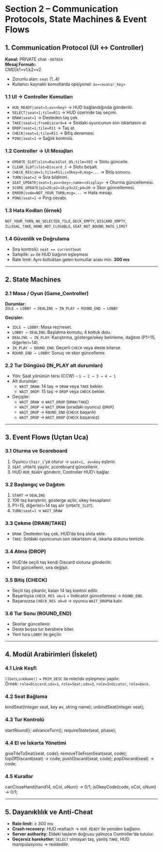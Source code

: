 # Section 2 – Communication Protocols, State Machines & Event Flows

## 1. Communication Protocol (UI ↔ Controller)

**Kanal:** PRIVATE chat `-987654`  
**Mesaj Formatı:**  
CMD|k1=v1;k2=v2

- Zorunlu alan: `seat` (1..4)  
- Kullanıcı kaynaklı komutlarda opsiyonel: `av=<avatar_key>`

### 1.1 UI → Controller Komutları
- `HUD_READY|seat=1;av=<key>` → HUD bağlandığında gönderilir.
- `SELECT|seat=1;tile=R11` → HUD üzerinde taş seçimi.
- `DRAW|seat=1` → Desteden taş çek.
- `TAKE|seat=1;fromDiscard=4` → Soldaki oyuncunun son iskartasını al.
- `DROP|seat=1;tile=R11` → Taş at.
- `CHECK|seat=1;tile=R11` → Bitiş denemesi.
- `PING|seat=1` → Sağlık kontrolü.

### 1.2 Controller → UI Mesajları
- `UPDATE_SLOT|slot=RackSlot_05;tile=Y03` → Slotu güncelle.
- `CLEAR_SLOT|slot=Discard_3` → Slotu boşalt.
- `CHECK_RES|ok=1;tile=R11;isOkey=0;msg=...` → Bitiş sonucu.
- `TURN|seat=2` → Sıra bildirimi.
- `SEAT_UPDATE|seat=3;av=<key>;name=<display>` → Oturma güncellemesi.
- `SCORE_UPDATE|p1=20;p2=18;p3=22;p4=20` → Skor güncellemesi.
- `ERROR|code=NOT_YOUR_TURN;msg=...` → Hata mesajı.
- `PONG|seat=1` → Ping cevabı.

### 1.3 Hata Kodları (örnek)
`NOT_YOUR_TURN`, `NO_SELECTED_TILE`, `DECK_EMPTY`, `DISCARD_EMPTY`,  
`ILLEGAL_TAKE`, `HAND_NOT_CLOSABLE`, `SEAT_NOT_BOUND`, `RATE_LIMIT`

### 1.4 Güvenlik ve Doğrulama
- Sıra kontrolü: `seat == currentSeat`
- Sahiplik: `av` ile HUD bağının eşleşmesi
- Rate limit: Aynı koltuktan gelen komutlar arası min. **300 ms**

---

## 2. State Machines

### 2.1 Masa / Oyun (Game_Controller)
**Durumlar:**  
`IDLE → LOBBY → DEALING → IN_PLAY → ROUND_END → LOBBY`

**Geçişler:**
- `IDLE → LOBBY`: Masa rez/reset.
- `LOBBY → DEALING`: Başlatma komutu, 4 koltuk dolu.
- `DEALING → IN_PLAY`: Karıştırma, gösterge/okey belirleme, dağıtım (P1=15, diğerleri=14).
- `IN_PLAY → ROUND_END`: Geçerli `CHECK` veya deste biterse.
- `ROUND_END → LOBBY`: Sonuç ve skor güncelleme.

### 2.2 Tur Döngüsü (IN_PLAY alt durumları)
- Yön: Saat yönünün tersi (CCW) – `1 → 2 → 3 → 4 → 1`
- Alt durumlar:
  - `WAIT_DRAW`: 14 taş → `DRAW` veya `TAKE` bekler.
  - `WAIT_DROP`: 15 taş → `DROP` veya `CHECK` bekler.
- Geçişler:
  - `WAIT_DRAW` → `WAIT_DROP` (`DRAW/TAKE`)
  - `WAIT_DROP` → `WAIT_DRAW` (sıradaki oyuncu) (`DROP`)
  - `WAIT_DROP` → `ROUND_END` (`CHECK` başarılı)
  - `WAIT_DROP` → `WAIT_DROP` (`CHECK` başarısız)

---

## 3. Event Flows (Uçtan Uca)

### 3.1 Oturma ve Scoreboard
1. Oyuncu `Chair_i`’ye oturur → `seat=i, av=key` eşlenir.
2. `SEAT_UPDATE` yayılır, scoreboard güncellenir.
3. HUD `HUD_READY` gönderir, Controller HUD’ı bağlar.

### 3.2 Başlangıç ve Dağıtım
1. `START` → `DEALING`
2. 106 taş karıştırılır, gösterge açılır, okey hesaplanır.
3. P1=15, diğerleri=14 taş alır (`UPDATE_SLOT`).
4. `TURN|seat=1` → `WAIT_DRAW`

### 3.3 Çekme (DRAW/TAKE)
- `DRAW`: Desteden taş çek, HUD’da boş slota ekle.
- `TAKE`: Soldaki oyuncunun son iskartasını al, iskarta slotunu temizle.

### 3.4 Atma (DROP)
- HUD’de seçili taş kendi Discard slotuna gönderilir.
- Slot güncellenir, sıra değişir.

### 3.5 Bitiş (CHECK)
- Seçili taş çıkarılır, kalan 14 taş kontrol edilir.
- Başarılıysa `CHECK_RES ok=1` + Indicator güncellemesi → `ROUND_END`.
- Başarısızsa `CHECK_RES ok=0` → oyuncu `WAIT_DROP`ta kalır.

### 3.6 Tur Sonu (ROUND_END)
- Skorlar güncellenir.
- Deste boşsa tur berabere biter.
- Yeni tura `LOBBY` ile geçilir.

---

## 4. Modül Arabirimleri (İskelet)

### 4.1 Link Keşfi
`llGetLinkName()` + `PRIM_DESC` ile role/idx eşleşmesi yapılır.  
Örnek: `role=Discard;idx=1`, `role=Seat;idx=3`, `role=Indicator`, `role=Deck`.

### 4.2 Seat Bağlama
bindSeat(integer seat, key av, string name);
unbindSeat(integer seat);


### 4.3 Tur Kontrolü
startRound();
advanceTurn();
requireState(seat, phase);



### 4.4 El ve İskarta Yönetimi
giveTileToSeat(seat, code);
removeTileFromSeat(seat, code);
topOfDiscard(seat) -> code;
pushDiscard(seat, code);
popDiscard(seat) -> code;



### 4.5 Kurallar
canCloseHand(hand14, oCol, oNum) -> 0/1;
isOkeyCode(code, oCol, oNum) -> 0/1;


---

## 5. Dayanıklılık ve Anti-Cheat
- **Rate limit:** ≥ 300 ms
- **Crash recovery:** HUD reattach → `HUD_READY` ile yeniden bağlanır.
- **Server authority:** Eldeki taşların doğrusu yalnızca Controller’da tutulur.
- **Geçersiz hareketler:** `SELECT` olmayan taş, yanlış `TAKE`, HUD manipülasyonu → reddedilir.
